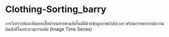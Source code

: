 # Clothing-Sorting_barry
การวิเคราะห์และคัดแยกเสื้อผ้าบนสายพานอัตโนมัติด้วยข้อมูลภาพลำดับเวลา พร้อมการพยากรณ์ความผิดปกติในกระบวนการผลิต (Image Time Series)
